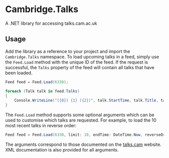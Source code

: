 # Cambridge.Talks

A .NET library for accessing talks.cam.ac.uk

## Usage

Add the library as a reference to your project and import the `Cambridge.Talks` namespace. To load upcoming talks in a feed, simply use the `Feed.Load` method with the unique ID of the feed. If the request is successful, the `Talks` property of the feed will contain all talks that have been loaded.

```C#
Feed feed = Feed.Load(6330);

foreach (Talk talk in feed.Talks)
{
    Console.WriteLine("[{0}] {1} ({2})", talk.StartTime, talk.Title, talk.Speaker);
}
```

The `Feed.Load` method supports some optional arguments which can be used to customise which talks are requested. For example, to load the 10 most recent talks in reverse order:

```C#
Feed feed = Feed.Load(6330, limit: 10, endTime: DateTime.Now, reverseOrder: true);
```

The arguments correspond to those documented on the [talks.cam](http://talks.cam.ac.uk/document/specification) website. XML documentation is also provided for all arguments.